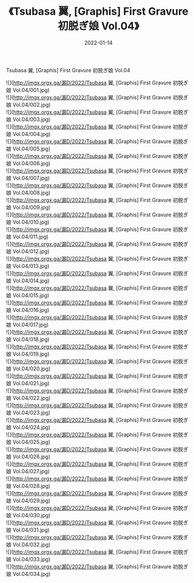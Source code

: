 ﻿---
layout: post
title:  《Tsubasa 翼, [Graphis] First Gravure 初脱ぎ娘 Vol.04》
date:   2022-01-14
img: http://imgx.orgx.ga/漏D/2022/Tsubasa 翼, [Graphis] First Gravure 初脱ぎ娘 Vol.04/000.jpg
categories: [美女, 清纯, 唯美]
---

Tsubasa 翼, [Graphis] First Gravure 初脱ぎ娘 Vol.04

  ![](http://imgx.orgx.ga/漏D/2022/Tsubasa 翼, [Graphis] First Gravure 初脱ぎ娘 Vol.04/001.jpg) <br> ![](http://imgx.orgx.ga/漏D/2022/Tsubasa 翼, [Graphis] First Gravure 初脱ぎ娘 Vol.04/002.jpg) <br> ![](http://imgx.orgx.ga/漏D/2022/Tsubasa 翼, [Graphis] First Gravure 初脱ぎ娘 Vol.04/003.jpg) <br> ![](http://imgx.orgx.ga/漏D/2022/Tsubasa 翼, [Graphis] First Gravure 初脱ぎ娘 Vol.04/004.jpg) <br> ![](http://imgx.orgx.ga/漏D/2022/Tsubasa 翼, [Graphis] First Gravure 初脱ぎ娘 Vol.04/005.jpg) <br> ![](http://imgx.orgx.ga/漏D/2022/Tsubasa 翼, [Graphis] First Gravure 初脱ぎ娘 Vol.04/006.jpg) <br> ![](http://imgx.orgx.ga/漏D/2022/Tsubasa 翼, [Graphis] First Gravure 初脱ぎ娘 Vol.04/007.jpg) <br> ![](http://imgx.orgx.ga/漏D/2022/Tsubasa 翼, [Graphis] First Gravure 初脱ぎ娘 Vol.04/008.jpg) <br> ![](http://imgx.orgx.ga/漏D/2022/Tsubasa 翼, [Graphis] First Gravure 初脱ぎ娘 Vol.04/009.jpg) <br> ![](http://imgx.orgx.ga/漏D/2022/Tsubasa 翼, [Graphis] First Gravure 初脱ぎ娘 Vol.04/010.jpg) <br> ![](http://imgx.orgx.ga/漏D/2022/Tsubasa 翼, [Graphis] First Gravure 初脱ぎ娘 Vol.04/011.jpg) <br> ![](http://imgx.orgx.ga/漏D/2022/Tsubasa 翼, [Graphis] First Gravure 初脱ぎ娘 Vol.04/012.jpg) <br> ![](http://imgx.orgx.ga/漏D/2022/Tsubasa 翼, [Graphis] First Gravure 初脱ぎ娘 Vol.04/013.jpg) <br> ![](http://imgx.orgx.ga/漏D/2022/Tsubasa 翼, [Graphis] First Gravure 初脱ぎ娘 Vol.04/014.jpg) <br> ![](http://imgx.orgx.ga/漏D/2022/Tsubasa 翼, [Graphis] First Gravure 初脱ぎ娘 Vol.04/015.jpg) <br> ![](http://imgx.orgx.ga/漏D/2022/Tsubasa 翼, [Graphis] First Gravure 初脱ぎ娘 Vol.04/016.jpg) <br> ![](http://imgx.orgx.ga/漏D/2022/Tsubasa 翼, [Graphis] First Gravure 初脱ぎ娘 Vol.04/017.jpg) <br> ![](http://imgx.orgx.ga/漏D/2022/Tsubasa 翼, [Graphis] First Gravure 初脱ぎ娘 Vol.04/018.jpg) <br> ![](http://imgx.orgx.ga/漏D/2022/Tsubasa 翼, [Graphis] First Gravure 初脱ぎ娘 Vol.04/019.jpg) <br> ![](http://imgx.orgx.ga/漏D/2022/Tsubasa 翼, [Graphis] First Gravure 初脱ぎ娘 Vol.04/020.jpg) <br> ![](http://imgx.orgx.ga/漏D/2022/Tsubasa 翼, [Graphis] First Gravure 初脱ぎ娘 Vol.04/021.jpg) <br> ![](http://imgx.orgx.ga/漏D/2022/Tsubasa 翼, [Graphis] First Gravure 初脱ぎ娘 Vol.04/022.jpg) <br> ![](http://imgx.orgx.ga/漏D/2022/Tsubasa 翼, [Graphis] First Gravure 初脱ぎ娘 Vol.04/023.jpg) <br> ![](http://imgx.orgx.ga/漏D/2022/Tsubasa 翼, [Graphis] First Gravure 初脱ぎ娘 Vol.04/024.jpg) <br> ![](http://imgx.orgx.ga/漏D/2022/Tsubasa 翼, [Graphis] First Gravure 初脱ぎ娘 Vol.04/025.jpg) <br> ![](http://imgx.orgx.ga/漏D/2022/Tsubasa 翼, [Graphis] First Gravure 初脱ぎ娘 Vol.04/026.jpg) <br> ![](http://imgx.orgx.ga/漏D/2022/Tsubasa 翼, [Graphis] First Gravure 初脱ぎ娘 Vol.04/027.jpg) <br> ![](http://imgx.orgx.ga/漏D/2022/Tsubasa 翼, [Graphis] First Gravure 初脱ぎ娘 Vol.04/028.jpg) <br> ![](http://imgx.orgx.ga/漏D/2022/Tsubasa 翼, [Graphis] First Gravure 初脱ぎ娘 Vol.04/029.jpg) <br> ![](http://imgx.orgx.ga/漏D/2022/Tsubasa 翼, [Graphis] First Gravure 初脱ぎ娘 Vol.04/030.jpg) <br> ![](http://imgx.orgx.ga/漏D/2022/Tsubasa 翼, [Graphis] First Gravure 初脱ぎ娘 Vol.04/031.jpg) <br> ![](http://imgx.orgx.ga/漏D/2022/Tsubasa 翼, [Graphis] First Gravure 初脱ぎ娘 Vol.04/032.jpg) <br> ![](http://imgx.orgx.ga/漏D/2022/Tsubasa 翼, [Graphis] First Gravure 初脱ぎ娘 Vol.04/033.jpg) <br> ![](http://imgx.orgx.ga/漏D/2022/Tsubasa 翼, [Graphis] First Gravure 初脱ぎ娘 Vol.04/034.jpg) <br>